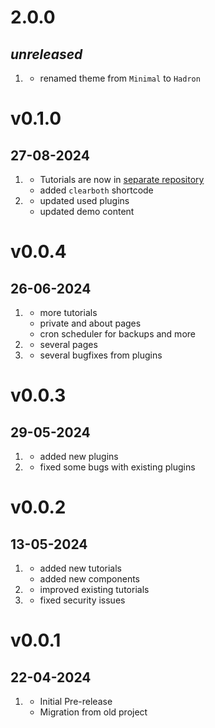 # 2.0.0
## _unreleased_
1. [](#improved)
	  * renamed theme from `Minimal` to `Hadron`

# v0.1.0
##  27-08-2024
1. [](#new)
	  * Tutorials are now in [separate repository](https://github.com/Crabston/grav-tutorial)
    * added `clearboth` shortcode
1. [](#improved)
	  * updated used plugins
    * updated demo content

# v0.0.4
##  26-06-2024

1. [](#new)
	  * more tutorials
	  * private and about pages
    * cron scheduler for backups and more
1. [](#improved)
	  * several pages
1. [](#bugfix)
	  * several bugfixes from plugins

# v0.0.3
##  29-05-2024

1. [](#new)
	  * added new plugins
1. [](#improved)
	  * fixed some bugs with existing plugins

# v0.0.2
##  13-05-2024

1. [](#new)
	  * added new tutorials
	  * added new components
1. [](#improved)
	  * improved existing tutorials
1. [](#bugfix)
	  * fixed security issues

# v0.0.1
##  22-04-2024

1. [](#new)
	  * Initial Pre-release
    * Migration from old project
